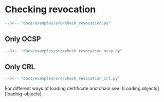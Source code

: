 # Checking revocation

```python
--8<-- "docs/examples/src/check_revocation.py"
```

## Only OCSP

```python
--8<-- "docs/examples/src/check_revocation_ocsp.py"
```

## Only CRL

```python
--8<-- "docs/examples/src/check_revocation_crl.py"
```

For different ways of loading certificate and chain see: 
[Loading objects][loading-objects].
